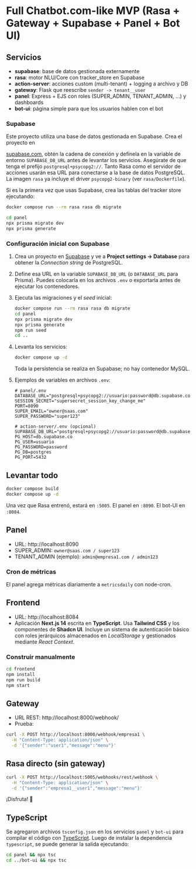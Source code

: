 # Full Chatbot.com-like MVP (Rasa + Gateway + Supabase + Panel + Bot UI)

## Servicios

- **supabase**: base de datos gestionada externamente
- **rasa**: motor NLU/Core con tracker_store en Supabase
- **action-server**: acciones custom (multi-tenant) + logging a archivo y DB
- **gateway**: Flask que reescribe `sender -> tenant__user`
- **panel**: Express + EJS con roles (SUPER_ADMIN, TENANT_ADMIN, ...) y dashboards
- **bot-ui**: página simple para que los usuarios hablen con el bot

### Supabase
Este proyecto utiliza una base de datos gestionada en Supabase. Crea el proyecto en

[supabase.com](https://supabase.com), obtén la cadena de conexión y defínela en la variable de entorno `SUPABASE_DB_URL` antes de levantar los servicios. Asegúrate de que tenga el prefijo `postgresql+psycopg2://`. Tanto Rasa como el servidor de acciones usarán esa URL para conectarse a la base de datos PostgreSQL. La imagen `rasa` ya incluye el driver `psycopg2-binary` (ver `rasa/Dockerfile`).

Si es la primera vez que usas Supabase, crea las tablas del tracker store ejecutando:

```bash
docker compose run --rm rasa rasa db migrate
```

```bash
cd panel
npx prisma migrate dev
npx prisma generate
```

### Configuración inicial con Supabase

1. Crea un proyecto en [Supabase](https://supabase.com) y ve a **Project settings → Database** para obtener la *Connection string* de PostgreSQL.
2. Define esa URL en la variable `SUPABASE_DB_URL` (o `DATABASE_URL` para Prisma). Puedes colocarla en los archivos `.env` o exportarla antes de ejecutar los contenedores.
3. Ejecuta las migraciones y el *seed* inicial:
   ```bash
   docker compose run --rm rasa rasa db migrate
   cd panel
   npx prisma migrate dev
   npx prisma generate
   npm run seed
   cd ..
   ```
4. Levanta los servicios:
   ```bash
   docker compose up -d
   ```
   Toda la persistencia se realiza en Supabase; no hay contenedor MySQL.

5. Ejemplos de variables en archivos `.env`:
   ```env
   # panel/.env
   DATABASE_URL="postgresql+psycopg2://usuario:password@db.supabase.co:5432/postgres"
   SESSION_SECRET="supersecret_session_key_change_me"
   PORT=8090
   SUPER_EMAIL="owner@saas.com"
   SUPER_PASSWORD="super123"
   ```
   ```env
   # action-server/.env (opcional)
   SUPABASE_DB_URL="postgresql+psycopg2://usuario:password@db.supabase.co:5432/postgres"
   PG_HOST=db.supabase.co
   PG_USER=usuario
   PG_PASSWORD=password
   PG_DB=postgres
   PG_PORT=5432
   ```

## Levantar todo

```bash
docker compose build
docker compose up -d
```

Una vez que Rasa entrenó, estará en `:5005`. El panel en `:8090`. El bot-UI en `:8084`.

## Panel

- URL: http://localhost:8090
- SUPER_ADMIN: `owner@saas.com / super123`
- TENANT_ADMIN (ejemplo): `admin@empresa1.com / admin123`

### Cron de métricas
El panel agrega métricas diariamente a `metricsdaily` con node-cron.

## Frontend

- URL: http://localhost:8084
- Aplicación **Next.js&nbsp;14** escrita en **TypeScript**. Usa **Tailwind CSS** y los componentes de **Shadcn UI**. Incluye un sistema de autenticación básico con roles jerárquicos almacenados en *LocalStorage* y gestionados mediante *React Context*.

### Construir manualmente

```bash
cd frontend
npm install
npm run build
npm start
```

## Gateway

- URL REST: http://localhost:8000/webhook/<tenant>
- Prueba:
```bash
curl -X POST http://localhost:8000/webhook/empresa1 \
  -H "Content-Type: application/json" \
  -d '{"sender":"user1","message":"menu"}'
```

## Rasa directo (sin gateway)
```bash
curl -X POST http://localhost:5005/webhooks/rest/webhook \
  -H "Content-Type: application/json" \
  -d '{"sender":"empresa1__user1","message":"menu"}'
```

¡Disfruta! 💪

## TypeScript

Se agregaron archivos `tsconfig.json` en los servicios `panel` y `bot-ui` para
compilar el código con [TypeScript](https://www.typescriptlang.org/). Luego de
instalar la dependencia `typescript`, se puede generar la salida ejecutando:

```bash
cd panel && npx tsc
cd ../bot-ui && npx tsc
```
